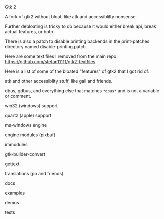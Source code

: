 Gtk 2

A fork of gtk2 without bloat, like atk and accessiblilty nonsense.

Further debloating is tricky to do because it would either break api, break actual features, or both.

There is also a patch to disable printing backends in the print-patches directory named disable-printing.patch.

Here are some text files I removed from the main repo: https://github.com/stefan11111/gtk2-textfiles

Here is a list of some of the bloated "features" of gtk2 that I got rid of:

atk and other accessiblity stuff, like gail and friends.

dbus, gdbus, and everything else that matches `*dbus*` and is not a variable or comment.

win32 (windows) support

quartz (apple) support

ms-windows engine

engine modules (pixbuf)

immodules

gtk-builder-convert

gettext

translations (po and friends)

docs

examples

demos

tests
